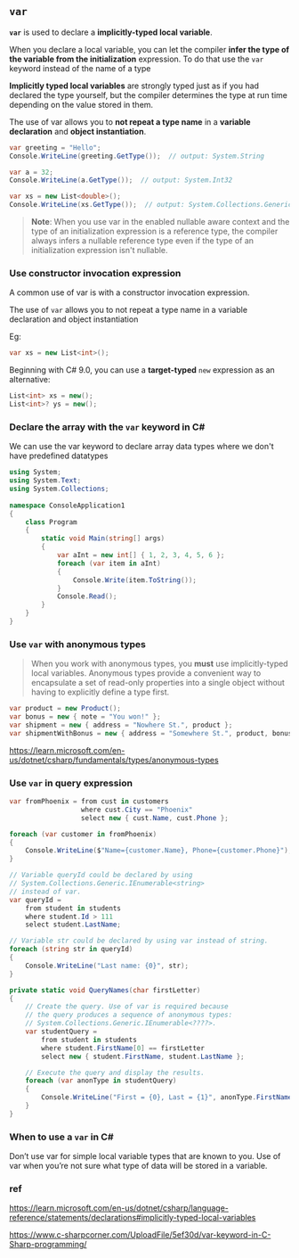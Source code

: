 ## `var`

**`var`** is used to declare a **implicitly-typed local variable**. 

When you declare a local variable, you can let the compiler **infer the type of the variable from the initialization** expression. To do that use the `var` keyword instead of the name of a type


**Implicitly typed local variables** are strongly typed just as if you had declared the type yourself, but the compiler determines the type at run time depending on the value stored in them.

The use of var allows you to **not repeat a type name** in a **variable declaration** and **object instantiation**.


 
```cs
var greeting = "Hello";
Console.WriteLine(greeting.GetType());  // output: System.String

var a = 32;
Console.WriteLine(a.GetType());  // output: System.Int32

var xs = new List<double>();
Console.WriteLine(xs.GetType());  // output: System.Collections.Generic.List`1[System.Double]
```

> **Note**: When you use var in the enabled nullable aware context and the type of an initialization expression is a reference type, the compiler always infers a nullable reference type even if the type of an initialization expression isn't nullable.


### Use constructor invocation expression
A common use of var is with a constructor invocation expression.


The use of `var` allows you to not repeat a type name in a variable declaration and object instantiation

Eg:
```cs
var xs = new List<int>();

```
Beginning with C# 9.0, you can use a **target-typed** `new` expression as an alternative:
```cs
List<int> xs = new();
List<int>? ys = new();

```

### Declare the array with the `var` keyword in C#
We can use the var keyword to declare array data types where we don't have predefined datatypes

```cs
using System;  
using System.Text;  
using System.Collections;  
  
namespace ConsoleApplication1  
{  
    class Program  
    {  
        static void Main(string[] args)  
        {  
            var aInt = new int[] { 1, 2, 3, 4, 5, 6 };  
            foreach (var item in aInt)  
            {  
                Console.Write(item.ToString());  
            }  
            Console.Read();  
        }  
    }  
}
```


### Use `var` with anonymous types
> When you work with anonymous types, you **must** use implicitly-typed local variables.
Anonymous types provide a convenient way to encapsulate a set of read-only properties into a single object without having to explicitly define a type first.


```cs
var product = new Product();
var bonus = new { note = "You won!" };
var shipment = new { address = "Nowhere St.", product };
var shipmentWithBonus = new { address = "Somewhere St.", product, bonus };
```


https://learn.microsoft.com/en-us/dotnet/csharp/fundamentals/types/anonymous-types



### Use `var` in query expression
```cs
var fromPhoenix = from cust in customers
                  where cust.City == "Phoenix"
                  select new { cust.Name, cust.Phone };

foreach (var customer in fromPhoenix)
{
    Console.WriteLine($"Name={customer.Name}, Phone={customer.Phone}");
}
```

```cs
// Variable queryId could be declared by using
// System.Collections.Generic.IEnumerable<string>
// instead of var.
var queryId =
    from student in students
    where student.Id > 111
    select student.LastName;

// Variable str could be declared by using var instead of string.
foreach (string str in queryId)
{
    Console.WriteLine("Last name: {0}", str);
}
```

```CS
private static void QueryNames(char firstLetter)
{
    // Create the query. Use of var is required because
    // the query produces a sequence of anonymous types:
    // System.Collections.Generic.IEnumerable<????>.
    var studentQuery =
        from student in students
        where student.FirstName[0] == firstLetter
        select new { student.FirstName, student.LastName };

    // Execute the query and display the results.
    foreach (var anonType in studentQuery)
    {
        Console.WriteLine("First = {0}, Last = {1}", anonType.FirstName, anonType.LastName);
    }
}
```

### When to use a `var` in C#

Don’t use var for simple local variable types that are known to you. Use of var when you’re not sure what type of data will be stored in a variable.



### ref
https://learn.microsoft.com/en-us/dotnet/csharp/language-reference/statements/declarations#implicitly-typed-local-variables

https://www.c-sharpcorner.com/UploadFile/5ef30d/var-keyword-in-C-Sharp-programming/
